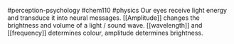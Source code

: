 #perception-psychology #chem110 #physics 
Our eyes receive light energy and transduce it into neural messages. [[Amplitude]] changes the brightness and volume of a light / sound wave. [[wavelength]] and [[frequency]] determines colour, amplitude determines brightness. 